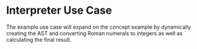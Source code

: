 # Interpreter Use Case

The example use case will expand on the concept example by dynamically creating the AST and converting Roman numerals to integers as well as calculating the final result.
